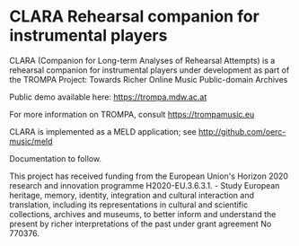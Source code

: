 # CLARA Rehearsal companion for instrumental players

CLARA (Companion for Long-term Analyses of Rehearsal Attempts) is a rehearsal companion for instrumental players under development as part of the TROMPA Project: Towards Richer Online Music Public-domain Archives

Public demo available here: https://trompa.mdw.ac.at

For more information on TROMPA, consult https://trompamusic.eu

CLARA is implemented as a MELD application; see http://github.com/oerc-music/meld

Documentation to follow.

This project has received funding from the European Union's Horizon 2020 research and innovation programme H2020-EU.3.6.3.1. - Study European heritage, memory, identity, integration and cultural interaction and translation, including its representations in cultural and scientific collections, archives and museums, to better inform and understand the present by richer interpretations of the past under grant agreement No 770376. 
